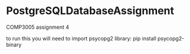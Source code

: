 # PostgreSQLDatabaseAssignment
COMP3005 assignment 4

to run this you will need to import psycopg2 library:
pip install psycopg2-binary
